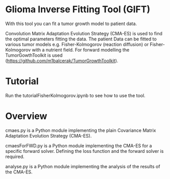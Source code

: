 # Glioma Inverse Fitting Tool (GIFT)

With this tool you can fit a tumor growth model to patient data. 

Convolution Matrix Adaptation Evolution Strategy (CMA-ES) is used to find the optimal parameters fitting the data. The patient Data can be fitted to various tumor models e.g. Fisher-Kolmogorov (reaction diffusion) or Fisher-Kolmogorov with a nutrient field. For forward modelling the TumorGowthToolkit is used (https://github.com/m1balcerak/TumorGrowthToolkit).

# Tutorial 
Run  the tutorialFisherKolmogorov.ipynb to see how to use the tool.

# Overview

cmaes.py is a Python module implementing the plain Covariance Matrix Adaptation Evolution Strategy (CMA-ES).

cmaesForFWD.py is a Python module implementing the CMA-ES for a specific forward solver. Defining the loss function and the forward solver is required.

analyse.py is a Python module implementing the analysis of the results of the CMA-ES.